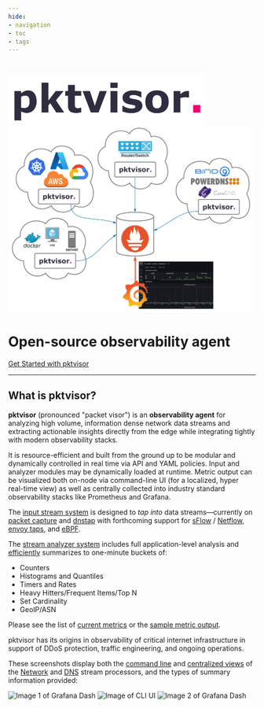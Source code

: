 ```yaml
---
hide:
- navigation
- toc
- tags
---
```


<h1></h1>
<img src="img/pktvisor-header.png" alt="Orb" width="400"/>
<img src="img/pktvisor-diagram.png" alt="Orb" width="500"/>

# Open-source observability agent

[Get Started with pktvisor](install/)

***

## What is pktvisor?



**pktvisor** (pronounced "packet visor") is an **observability agent** for analyzing high volume, information dense network data streams and extracting actionable insights directly from the edge while integrating tightly with modern observability stacks.

It is resource-efficient and built from the ground up to be modular and dynamically controlled in real time via API and YAML policies. Input and analyzer modules may be dynamically loaded at runtime. Metric output can be visualized both on-node via command-line UI (for a localized, hyper real-time view) as well as centrally collected into industry standard observability stacks like Prometheus and Grafana.

The [input stream system](src/inputs) is designed to _tap into_ data streams—currently on [packet capture](https://en.wikipedia.org/wiki/Packet_analyzer) and [dnstap](https://dnstap.info/) with forthcoming support for [sFlow](https://en.wikipedia.org/wiki/SFlow) / [Netflow](https://en.wikipedia.org/wiki/NetFlow), [envoy taps](https://www.envoyproxy.io/docs/envoy/latest/operations/traffic_tapping), and [eBPF](https://ebpf.io/).

The [stream analyzer system](src/handlers) includes full application-level analysis and [efficiently](https://en.wikipedia.org/wiki/Streaming_algorithm) summarizes to one-minute buckets of:

* Counters
* Histograms and Quantiles
* Timers and Rates
* Heavy Hitters/Frequent Items/Top N
* Set Cardinality
* GeoIP/ASN

Please see the list of [current metrics](https://github.com/ns1labs/pktvisor/wiki/Current-Metrics) or the [sample metric output](https://github.com/ns1labs/pktvisor/wiki/Sample-pktvisor-Output-Data).

pktvisor has its origins in observability of critical internet infrastructure in support of DDoS protection, traffic engineering, and ongoing operations.

These screenshots display both the [command line](golang/) and [centralized views](centralized_collection/) of the [Network](src/handlers/net) and [DNS](src/handlers/dns) stream processors, and the types of summary information provided:

![Image 1 of Grafana Dash](https://raw.githubusercontent.com/ns1labs/pktvisor/develop/docs/images/pktvisor-grafana-screenshot1.png)
![Image of CLI UI](https://raw.githubusercontent.com/ns1labs/pktvisor/develop/docs/images/pktvisor3-cli-ui-screenshot.png)
![Image 2 of Grafana Dash](https://raw.githubusercontent.com/ns1labs/pktvisor/develop/docs/images/pktvisor-grafana-screenshot2.png)
